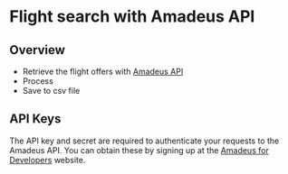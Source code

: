 # Flight search with Amadeus API

## Overview

- Retrieve the flight offers with [Amadeus API](https://developers.amadeus.com/self-service/category/flights)
- Process
- Save to csv file

## API Keys

The API key and secret are required to authenticate your requests to the Amadeus API. You can obtain these by signing up
at the [Amadeus for Developers](https://developers.amadeus.com/) website.